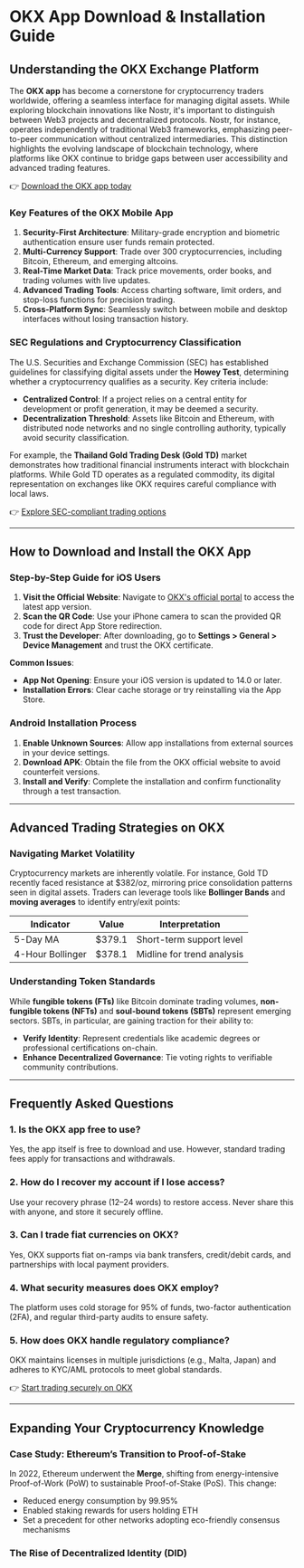 # OKX App Download & Installation Guide  

## Understanding the OKX Exchange Platform  

The **OKX app** has become a cornerstone for cryptocurrency traders worldwide, offering a seamless interface for managing digital assets. While exploring blockchain innovations like Nostr, it's important to distinguish between Web3 projects and decentralized protocols. Nostr, for instance, operates independently of traditional Web3 frameworks, emphasizing peer-to-peer communication without centralized intermediaries. This distinction highlights the evolving landscape of blockchain technology, where platforms like OKX continue to bridge gaps between user accessibility and advanced trading features.  

👉 [Download the OKX app today](https://bit.ly/okx-bonus)  

### Key Features of the OKX Mobile App  

1. **Security-First Architecture**: Military-grade encryption and biometric authentication ensure user funds remain protected.  
2. **Multi-Currency Support**: Trade over 300 cryptocurrencies, including Bitcoin, Ethereum, and emerging altcoins.  
3. **Real-Time Market Data**: Track price movements, order books, and trading volumes with live updates.  
4. **Advanced Trading Tools**: Access charting software, limit orders, and stop-loss functions for precision trading.  
5. **Cross-Platform Sync**: Seamlessly switch between mobile and desktop interfaces without losing transaction history.  

### SEC Regulations and Cryptocurrency Classification  

The U.S. Securities and Exchange Commission (SEC) has established guidelines for classifying digital assets under the **Howey Test**, determining whether a cryptocurrency qualifies as a security. Key criteria include:  

- **Centralized Control**: If a project relies on a central entity for development or profit generation, it may be deemed a security.  
- **Decentralization Threshold**: Assets like Bitcoin and Ethereum, with distributed node networks and no single controlling authority, typically avoid security classification.  

For example, the **Thailand Gold Trading Desk (Gold TD)** market demonstrates how traditional financial instruments interact with blockchain platforms. While Gold TD operates as a regulated commodity, its digital representation on exchanges like OKX requires careful compliance with local laws.  

👉 [Explore SEC-compliant trading options](https://bit.ly/okx-bonus)  

---

## How to Download and Install the OKX App  

### Step-by-Step Guide for iOS Users  

1. **Visit the Official Website**: Navigate to [OKX's official portal](https://bit.ly/okx-bonus) to access the latest app version.  
2. **Scan the QR Code**: Use your iPhone camera to scan the provided QR code for direct App Store redirection.  
3. **Trust the Developer**: After downloading, go to **Settings > General > Device Management** and trust the OKX certificate.  

**Common Issues**:  
- **App Not Opening**: Ensure your iOS version is updated to 14.0 or later.  
- **Installation Errors**: Clear cache storage or try reinstalling via the App Store.  

### Android Installation Process  

1. **Enable Unknown Sources**: Allow app installations from external sources in your device settings.  
2. **Download APK**: Obtain the file from the OKX official website to avoid counterfeit versions.  
3. **Install and Verify**: Complete the installation and confirm functionality through a test transaction.  

---

## Advanced Trading Strategies on OKX  

### Navigating Market Volatility  

Cryptocurrency markets are inherently volatile. For instance, Gold TD recently faced resistance at $382/oz, mirroring price consolidation patterns seen in digital assets. Traders can leverage tools like **Bollinger Bands** and **moving averages** to identify entry/exit points:  

| Indicator        | Value          | Interpretation               |  
|-------------------|----------------|------------------------------|  
| 5-Day MA          | $379.1         | Short-term support level     |  
| 4-Hour Bollinger  | $378.1         | Midline for trend analysis   |  

### Understanding Token Standards  

While **fungible tokens (FTs)** like Bitcoin dominate trading volumes, **non-fungible tokens (NFTs)** and **soul-bound tokens (SBTs)** represent emerging sectors. SBTs, in particular, are gaining traction for their ability to:  
- **Verify Identity**: Represent credentials like academic degrees or professional certifications on-chain.  
- **Enhance Decentralized Governance**: Tie voting rights to verifiable community contributions.  

---

## Frequently Asked Questions  

### 1. Is the OKX app free to use?  
Yes, the app itself is free to download and use. However, standard trading fees apply for transactions and withdrawals.  

### 2. How do I recover my account if I lose access?  
Use your recovery phrase (12–24 words) to restore access. Never share this with anyone, and store it securely offline.  

### 3. Can I trade fiat currencies on OKX?  
Yes, OKX supports fiat on-ramps via bank transfers, credit/debit cards, and partnerships with local payment providers.  

### 4. What security measures does OKX employ?  
The platform uses cold storage for 95% of funds, two-factor authentication (2FA), and regular third-party audits to ensure safety.  

### 5. How does OKX handle regulatory compliance?  
OKX maintains licenses in multiple jurisdictions (e.g., Malta, Japan) and adheres to KYC/AML protocols to meet global standards.  

👉 [Start trading securely on OKX](https://bit.ly/okx-bonus)  

---

## Expanding Your Cryptocurrency Knowledge  

### Case Study: Ethereum’s Transition to Proof-of-Stake  

In 2022, Ethereum underwent the **Merge**, shifting from energy-intensive Proof-of-Work (PoW) to sustainable Proof-of-Stake (PoS). This change:  
- Reduced energy consumption by 99.95%  
- Enabled staking rewards for users holding ETH  
- Set a precedent for other networks adopting eco-friendly consensus mechanisms  

### The Rise of Decentralized Identity (DID)  
